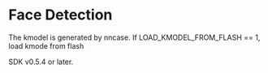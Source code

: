 Face Detection
=====
The kmodel is generated by nncase.
If LOAD_KMODEL_FROM_FLASH == 1, load kmode from flash

SDK v0.5.4 or later.

